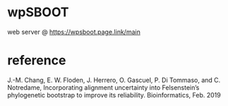 # wpSBOOT

web server @ https://wpsboot.page.link/main

# reference
J.-M. Chang, E. W. Floden, J. Herrero, O. Gascuel, P. Di Tommaso, and C. Notredame, Incorporating alignment uncertainty into Felsenstein’s phylogenetic bootstrap to improve its reliability. Bioinformatics, Feb. 2019
